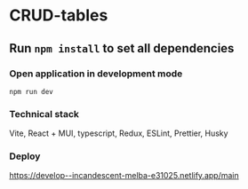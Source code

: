 # CRUD-tables

## Run `npm install` to set all dependencies

### Open application in development mode

```
npm run dev
```

### Technical stack

Vite, React + MUI, typescript, Redux, ESLint, Prettier, Husky

### Deploy

https://develop--incandescent-melba-e31025.netlify.app/main
